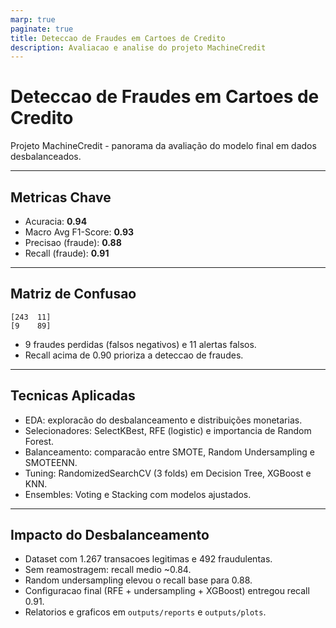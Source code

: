 ```yaml
---
marp: true
paginate: true
title: Deteccao de Fraudes em Cartoes de Credito
description: Avaliacao e analise do projeto MachineCredit
---
```


# Deteccao de Fraudes em Cartoes de Credito

Projeto MachineCredit - panorama da avaliação do modelo final em dados desbalanceados.

---

## Metricas Chave

- Acuracia: **0.94**
- Macro Avg F1-Score: **0.93**
- Precisao (fraude): **0.88**
- Recall (fraude): **0.91**

---

## Matriz de Confusao

```
[243  11]
[9    89]
```

- 9 fraudes perdidas (falsos negativos) e 11 alertas falsos.
- Recall acima de 0.90 prioriza a deteccao de fraudes.

---

## Tecnicas Aplicadas

- EDA: exploracão do desbalanceamento e distribuições monetarias.
- Selecionadores: SelectKBest, RFE (logistic) e importancia de Random Forest.
- Balanceamento: comparacão entre SMOTE, Random Undersampling e SMOTEENN.
- Tuning: RandomizedSearchCV (3 folds) em Decision Tree, XGBoost e KNN.
- Ensembles: Voting e Stacking com modelos ajustados.

---

## Impacto do Desbalanceamento

- Dataset com 1.267 transacoes legitimas e 492 fraudulentas.
- Sem reamostragem: recall medio ~0.84.
- Random undersampling elevou o recall base para 0.88.
- Configuracao final (RFE + undersampling + XGBoost) entregou recall 0.91.
- Relatorios e graficos em `outputs/reports` e `outputs/plots`.
